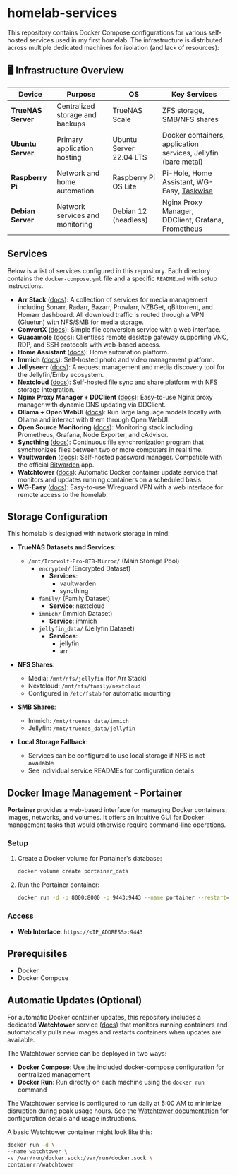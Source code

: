 # homelab-services

This repository contains Docker Compose configurations for various self-hosted services used in my first homelab. The infrastructure is distributed across multiple dedicated machines for isolation (and lack of resources):

## 🖥️ Infrastructure Overview

| Device | Purpose | OS | Key Services |
|--------|---------|----|--------------|
| **TrueNAS Server** | Centralized storage and backups | TrueNAS Scale | ZFS storage, SMB/NFS shares |
| **Ubuntu Server** | Primary application hosting | Ubuntu Server 22.04 LTS | Docker containers, application services, Jellyfin (bare metal) |
| **Raspberry Pi** | Network and home automation | Raspberry Pi OS Lite | Pi-Hole, Home Assistant, WG-Easy, [Taskwise](https://github.com/zainibeats/taskwise) |
| **Debian Server** | Network services and monitoring | Debian 12 (headless) | Nginx Proxy Manager, DDClient, Grafana, Prometheus |

## Services

Below is a list of services configured in this repository. Each directory contains the `docker-compose.yml` file and a specific `README.md` with setup instructions.

- **Arr Stack** ([docs](./arr-stack/README.md)): A collection of services for media management including Sonarr, Radarr, Bazarr, Prowlarr, NZBGet, qBittorrent, and Homarr dashboard. All download traffic is routed through a VPN (Gluetun) with NFS/SMB for media storage.
- **ConvertX** ([docs](./convertx/README.md)): Simple file conversion service with a web interface.
- **Guacamole** ([docs](./guacamole/README.md)): Clientless remote desktop gateway supporting VNC, RDP, and SSH protocols with web-based access.
- **Home Assistant** ([docs](./home-assistant/README.md)): Home automation platform.
- **Immich** ([docs](./immich/README.md)): Self-hosted photo and video management platform.
- **Jellyseerr** ([docs](./jellyseerr/README.md)): A request management and media discovery tool for the Jellyfin/Emby ecosystem.
- **Nextcloud** ([docs](./nextcloud/README.md)): Self-hosted file sync and share platform with NFS storage integration.
- **Nginx Proxy Manager + DDClient** ([docs](./nginx-ddclient/README.md)): Easy-to-use Nginx proxy manager with dynamic DNS updating via DDClient.
- **Ollama + Open WebUI** ([docs](./ollama-openwebui/README.md)): Run large language models locally with Ollama and interact with them through Open WebUI.
- **Open Source Monitoring** ([docs](./opensource-monitoring/README.md)): Monitoring stack including Prometheus, Grafana, Node Exporter, and cAdvisor.
- **Syncthing** ([docs](./syncthing/README.md)): Continuous file synchronization program that synchronizes files between two or more computers in real time.
- **Vaultwarden** ([docs](./vaultwarden/README.md)): Self-hosted password manager. Compatible with the official [Bitwarden](https://bitwarden.com/) app.
- **Watchtower** ([docs](./watchtower/README.md)): Automatic Docker container update service that monitors and updates running containers on a scheduled basis.
- **WG-Easy** ([docs](./wg-easy/README.md)): Easy-to-use Wireguard VPN with a web interface for remote access to the homelab.

## Storage Configuration

This homelab is designed with network storage in mind:

- **TrueNAS Datasets and Services**:
  - `/mnt/Ironwolf-Pro-8TB-Mirror/` (Main Storage Pool)
    - `encrypted/` (Encrypted Dataset)
      - **Services**:
        - vaultwarden
        - syncthing
    - `family/` (Family Dataset)
      - **Service**: nextcloud
    - `immich/` (Immich Dataset)
      - **Service**: immich
    - `jellyfin_data/` (Jellyfin Dataset)
      - **Services**:
        - jellyfin
        - arr

- **NFS Shares**:
  - Media: `/mnt/nfs/jellyfin` (for Arr Stack)
  - Nextcloud: `/mnt/nfs/family/nextcloud`
  - Configured in `/etc/fstab` for automatic mounting
  
- **SMB Shares**:
  - Immich: `/mnt/truenas_data/immich`
  - Jellyfin: `/mnt/truenas_data/jellyfin`

- **Local Storage Fallback**:
  - Services can be configured to use local storage if NFS is not available
  - See individual service READMEs for configuration details

## Docker Image Management - Portainer

**Portainer** provides a web-based interface for managing Docker containers, images, networks, and volumes. It offers an intuitive GUI for Docker management tasks that would otherwise require command-line operations.

### Setup

1. Create a Docker volume for Portainer's database:
   ```bash
   docker volume create portainer_data
   ```

2. Run the Portainer container:
   ```bash
   docker run -d -p 8000:8000 -p 9443:9443 --name portainer --restart=always -v /var/run/docker.sock:/var/run/docker.sock -v portainer_data:/data portainer/portainer-ce:lts
   ```

### Access

- **Web Interface**: `https://<IP_ADDRESS>:9443`

## Prerequisites

-   Docker
-   Docker Compose

## Automatic Updates (Optional)

For automatic Docker container updates, this repository includes a dedicated **Watchtower** service ([docs](./watchtower/README.md)) that monitors running containers and automatically pulls new images and restarts containers when updates are available.

The Watchtower service can be deployed in two ways:
- **Docker Compose**: Use the included docker-compose configuration for centralized management
- **Docker Run**: Run directly on each machine using the `docker run` command

The Watchtower service is configured to run daily at 5:00 AM to minimize disruption during peak usage hours. See the [Watchtower documentation](./watchtower/README.md) for configuration details and usage instructions.

A basic Watchtower container might look like this:

```bash
docker run -d \
--name watchtower \
-v /var/run/docker.sock:/var/run/docker.sock \
containrrr/watchtower
```
